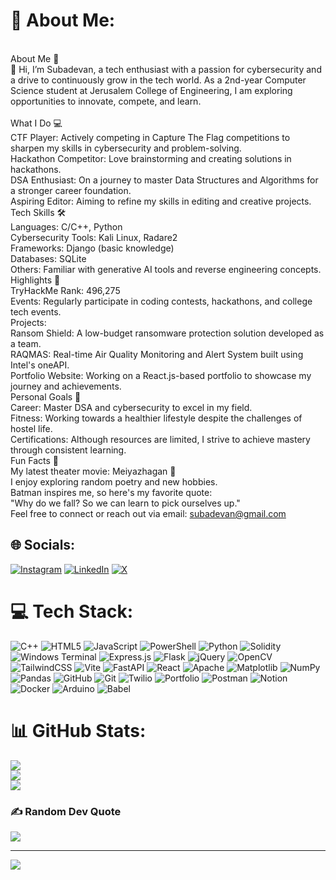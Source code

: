 # 💫 About Me:
<br>About Me 🚀<br>👋 Hi, I’m Subadevan, a tech enthusiast with a passion for cybersecurity and a drive to continuously grow in the tech world. As a 2nd-year Computer Science student at Jerusalem College of Engineering, I am exploring opportunities to innovate, compete, and learn.<br><br>What I Do 💻<br>CTF Player: Actively competing in Capture The Flag competitions to sharpen my skills in cybersecurity and problem-solving.<br>Hackathon Competitor: Love brainstorming and creating solutions in hackathons.<br>DSA Enthusiast: On a journey to master Data Structures and Algorithms for a stronger career foundation.<br>Aspiring Editor: Aiming to refine my skills in editing and creative projects.<br>Tech Skills 🛠️<br>Languages: C/C++, Python<br>Cybersecurity Tools: Kali Linux, Radare2<br>Frameworks: Django (basic knowledge)<br>Databases: SQLite<br>Others: Familiar with generative AI tools and reverse engineering concepts.<br>Highlights 🌟<br>TryHackMe Rank: 496,275<br>Events: Regularly participate in coding contests, hackathons, and college tech events.<br>Projects:<br>Ransom Shield: A low-budget ransomware protection solution developed as a team.<br>RAQMAS: Real-time Air Quality Monitoring and Alert System built using Intel's oneAPI.<br>Portfolio Website: Working on a React.js-based portfolio to showcase my journey and achievements.<br>Personal Goals 🎯<br>Career: Master DSA and cybersecurity to excel in my field.<br>Fitness: Working towards a healthier lifestyle despite the challenges of hostel life.<br>Certifications: Although resources are limited, I strive to achieve mastery through consistent learning.<br>Fun Facts 🎉<br>My latest theater movie: Meiyazhagan 🎥<br>I enjoy exploring random poetry and new hobbies.<br>Batman inspires me, so here's my favorite quote:<br>"Why do we fall? So we can learn to pick ourselves up."<br>Feel free to connect or reach out via email: subadevan@gmail.com


## 🌐 Socials:
[![Instagram](https://img.shields.io/badge/Instagram-%23E4405F.svg?logo=Instagram&logoColor=white)](https://instagram.com/subadevanc ) [![LinkedIn](https://img.shields.io/badge/LinkedIn-%230077B5.svg?logo=linkedin&logoColor=white)](https://linkedin.com/in/subadevan-c-51b340235) [![X](https://img.shields.io/badge/X-black.svg?logo=X&logoColor=white)](https://x.com/subadevan2020) 

# 💻 Tech Stack:
![C++](https://img.shields.io/badge/c++-%2300599C.svg?style=for-the-badge&logo=c%2B%2B&logoColor=white) ![HTML5](https://img.shields.io/badge/html5-%23E34F26.svg?style=for-the-badge&logo=html5&logoColor=white) ![JavaScript](https://img.shields.io/badge/javascript-%23323330.svg?style=for-the-badge&logo=javascript&logoColor=%23F7DF1E) ![PowerShell](https://img.shields.io/badge/PowerShell-%235391FE.svg?style=for-the-badge&logo=powershell&logoColor=white) ![Python](https://img.shields.io/badge/python-3670A0?style=for-the-badge&logo=python&logoColor=ffdd54) ![Solidity](https://img.shields.io/badge/Solidity-%23363636.svg?style=for-the-badge&logo=solidity&logoColor=white) ![Windows Terminal](https://img.shields.io/badge/Windows%20Terminal-%234D4D4D.svg?style=for-the-badge&logo=windows-terminal&logoColor=white) ![Express.js](https://img.shields.io/badge/express.js-%23404d59.svg?style=for-the-badge&logo=express&logoColor=%2361DAFB) ![Flask](https://img.shields.io/badge/flask-%23000.svg?style=for-the-badge&logo=flask&logoColor=white) ![jQuery](https://img.shields.io/badge/jquery-%230769AD.svg?style=for-the-badge&logo=jquery&logoColor=white) ![OpenCV](https://img.shields.io/badge/opencv-%23white.svg?style=for-the-badge&logo=opencv&logoColor=white) ![TailwindCSS](https://img.shields.io/badge/tailwindcss-%2338B2AC.svg?style=for-the-badge&logo=tailwind-css&logoColor=white) ![Vite](https://img.shields.io/badge/vite-%23646CFF.svg?style=for-the-badge&logo=vite&logoColor=white) ![FastAPI](https://img.shields.io/badge/FastAPI-005571?style=for-the-badge&logo=fastapi) ![React](https://img.shields.io/badge/react-%2320232a.svg?style=for-the-badge&logo=react&logoColor=%2361DAFB) ![Apache](https://img.shields.io/badge/apache-%23D42029.svg?style=for-the-badge&logo=apache&logoColor=white) ![Matplotlib](https://img.shields.io/badge/Matplotlib-%23ffffff.svg?style=for-the-badge&logo=Matplotlib&logoColor=black) ![NumPy](https://img.shields.io/badge/numpy-%23013243.svg?style=for-the-badge&logo=numpy&logoColor=white) ![Pandas](https://img.shields.io/badge/pandas-%23150458.svg?style=for-the-badge&logo=pandas&logoColor=white) ![GitHub](https://img.shields.io/badge/github-%23121011.svg?style=for-the-badge&logo=github&logoColor=white) ![Git](https://img.shields.io/badge/git-%23F05033.svg?style=for-the-badge&logo=git&logoColor=white) ![Twilio](https://img.shields.io/badge/Twilio-F22F46?style=for-the-badge&logo=Twilio&logoColor=white) ![Portfolio](https://img.shields.io/badge/Portfolio-%23000000.svg?style=for-the-badge&logo=firefox&logoColor=#FF7139) ![Postman](https://img.shields.io/badge/Postman-FF6C37?style=for-the-badge&logo=postman&logoColor=white) ![Notion](https://img.shields.io/badge/Notion-%23000000.svg?style=for-the-badge&logo=notion&logoColor=white) ![Docker](https://img.shields.io/badge/docker-%230db7ed.svg?style=for-the-badge&logo=docker&logoColor=white) ![Arduino](https://img.shields.io/badge/-Arduino-00979D?style=for-the-badge&logo=Arduino&logoColor=white) ![Babel](https://img.shields.io/badge/Babel-F9DC3e?style=for-the-badge&logo=babel&logoColor=black)
# 📊 GitHub Stats:
![](https://github-readme-stats.vercel.app/api?username=SubadevanC&theme=dark&hide_border=false&include_all_commits=false&count_private=false)<br/>
![](https://github-readme-streak-stats.herokuapp.com/?user=SubadevanC&theme=dark&hide_border=false)<br/>
![](https://github-readme-stats.vercel.app/api/top-langs/?username=SubadevanC&theme=dark&hide_border=false&include_all_commits=false&count_private=false&layout=compact)

### ✍️ Random Dev Quote
![](https://quotes-github-readme.vercel.app/api?type=horizontal&theme=radical)

---
[![](https://visitcount.itsvg.in/api?id=SubadevanC&icon=0&color=0)](https://visitcount.itsvg.in)

<!-- Proudly created with GPRM ( https://gprm.itsvg.in ) -->
